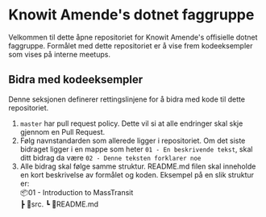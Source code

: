 # Knowit Amende's dotnet faggruppe

Velkommen til dette åpne repositoriet for Knowit Amende's offisielle dotnet faggruppe. Formålet med dette repositoriet er å vise frem kodeeksempler som vises på interne meetups.

## Bidra med kodeeksempler

Denne seksjonen definerer rettingslinjene for å bidra med kode til dette repositoriet.

1. `master` har pull request policy. Dette vil si at alle endringer skal skje gjennom en Pull Request.
2. Følg navnstandarden som allerede ligger i repositoriet. Om det siste bidraget ligger i en mappe som heter
   `01 - En beskrivende tekst`, skal ditt bidrag da være `02 - Denne teksten forklarer noe`
3. Alle bidrag skal følge samme struktur. README.md filen skal inneholde en kort beskrivelse av formålet og koden. Eksempel på en slik struktur er:    
   📦01 - Introduction to MassTransit  
   ┣ 📂src. 
   ┗ 📜README.md
